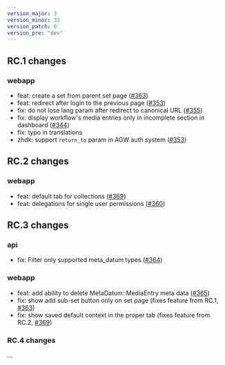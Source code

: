 ```yaml
---
version_major: 3
version_minor: 33
version_patch: 0
version_pre: "dev"
---
```


## RC.1 changes

### webapp

- feat: create a set from parent set page ([#363](https://github.com/Madek/Madek/pull/363))
- feat: redirect after login to the previous page ([#353](https://github.com/Madek/Madek/pull/353))
- fix: do not lose lang param after redirect to canonical URL ([#355](https://github.com/Madek/Madek/pull/355))
- fix: display workflow's media entries only in incomplete section in dashboard ([#344](https://github.com/Madek/Madek/pull/344))
- fix: typo in translations
- zhdk: support `return_to` param in AGW auth system ([#353](https://github.com/Madek/Madek/pull/353))


## RC.2 changes

### webapp
- feat: default tab for collections ([#369](https://github.com/Madek/Madek/pull/369))
- feat: delegations for single user permissions ([#360](https://github.com/Madek/Madek/pull/360))

## RC.3 changes
### api

- fix: Filter only supported meta_datum types ([#364](https://github.com/Madek/Madek/issues/364))
### webapp

- feat: add ability to delete MetaDatum::MediaEntry meta data ([#365](https://github.com/Madek/Madek/issues/365))
- fix: show add sub-set button only on set page (fixes feature from RC.1, [#363](https://github.com/Madek/Madek/pull/363))
- fix: show saved default context in the proper tab (fixes feature from RC.2, [#369](https://github.com/Madek/Madek/pull/369))

### RC.4 changes

…